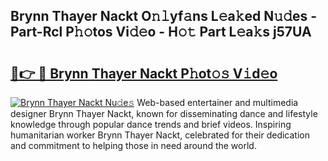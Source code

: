 ## Brynn Thayer Nackt O𝚗𝚕yf𝚊ns L𝚎a𝚔ed N𝚞𝚍es - Part-Rcl P𝚑𝚘tos Vi𝚍𝚎o - H𝚘𝚝 Part L𝚎a𝚔s j57UA

# <h2><a href="http://kfb69ci.oniu.top/?m=Brynn+Thayer+Nackt">🔗👉 🔴 Brynn Thayer Nackt P𝚑ot𝚘𝚜 V𝚒d𝚎o</a></h2>

[![Brynn Thayer Nackt Nu𝚍e𝚜](https://i.imgur.com/0qMVB7G.gif)](http://kfb69ci.oniu.top/?m=Brynn+Thayer+Nackt)
Web-based entertainer and multimedia designer Brynn Thayer Nackt, known for disseminating dance and lifestyle knowledge through popular dance trends and brief videos. Inspiring humanitarian worker Brynn Thayer Nackt, celebrated for their dedication and commitment to helping those in need around the world.  

